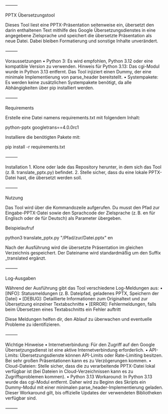 ⸻

PPTX Übersetzungstool

Dieses Tool liest eine PPTX-Präsentation seitenweise ein, übersetzt den darin enthaltenen Text mithilfe des Google Übersetzungsdienstes in eine angegebene Zielsprache und speichert die übersetzte Präsentation als neue Datei. Dabei bleiben Formatierung und sonstige Inhalte unverändert.

⸻

Voraussetzungen
	•	Python 3:
Es wird empfohlen, Python 3.12 oder eine kompatible Version zu verwenden.
Hinweis für Python 3.13:
Das cgi-Modul wurde in Python 3.13 entfernt. Das Tool injiziert einen Dummy, der eine minimale Implementierung von parse_header bereitstellt.
	•	Systempakete:
Es werden keine zusätzlichen Systempakete benötigt, da alle Abhängigkeiten über pip installiert werden.

⸻

Requirements

Erstelle eine Datei namens requirements.txt mit folgendem Inhalt:

python-pptx
googletrans==4.0.0rc1

Installiere die benötigten Pakete mit:

pip install -r requirements.txt



⸻

Installation
	1.	Klone oder lade das Repository herunter, in dem sich das Tool (z. B. translate_pptx.py) befindet.
	2.	Stelle sicher, dass du eine lokale PPTX-Datei hast, die übersetzt werden soll.

⸻

Nutzung

Das Tool wird über die Kommandozeile aufgerufen. Du musst den Pfad zur Eingabe-PPTX-Datei sowie den Sprachcode der Zielsprache (z. B. en für Englisch oder de für Deutsch) als Parameter übergeben.

Beispielaufruf

python3 translate_pptx.py "/Pfad/zur/Datei.pptx" en

Nach der Ausführung wird die übersetzte Präsentation im gleichen Verzeichnis gespeichert. Der Dateiname wird standardmäßig um den Suffix _translated ergänzt.

⸻

Log-Ausgaben

Während der Ausführung gibt das Tool verschiedene Log-Meldungen aus:
	•	[INFO]: Statusmeldungen (z. B. Dateipfad, geladenes PPTX, Speichern der Datei)
	•	[DEBUG]: Detaillierte Informationen zum Originaltext und zur Übersetzung einzelner Textabschnitte
	•	[ERROR]: Fehlermeldungen, falls beim Übersetzen eines Textabschnitts ein Fehler auftritt

Diese Meldungen helfen dir, den Ablauf zu überwachen und eventuelle Probleme zu identifizieren.

⸻

Wichtige Hinweise
	•	Internetverbindung:
Für den Zugriff auf den Google Übersetzungsdienst ist eine aktive Internetverbindung erforderlich.
	•	API-Limits:
Übersetzungsdienste können API-Limits oder Rate-Limiting besitzen. Bei sehr großen Präsentationen kann es zu Verzögerungen kommen.
	•	Cloud-Dateien:
Stelle sicher, dass die zu verarbeitende PPTX-Datei lokal verfügbar ist (bei Dateien in Cloud-Verzeichnissen kann es zu Zugriffsproblemen kommen).
	•	Python 3.13 Workaround:
In Python 3.13 wurde das cgi-Modul entfernt. Daher wird zu Beginn des Skripts ein Dummy-Modul mit einer minimalen parse_header-Implementierung geladen. Dieser Workaround gilt, bis offizielle Updates der verwendeten Bibliotheken verfügbar sind.

⸻
